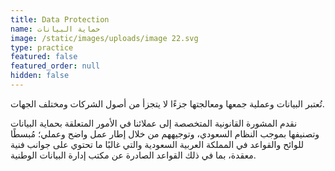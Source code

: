 ```yaml
---
title: Data Protection
name: حماية البيانات
image: /static/images/uploads/image 22.svg
type: practice
featured: false
featured_order: null
hidden: false
---
```

تُعتبر البيانات وعملية جمعها ومعالجتها جزءًا لا يتجزأ من أصول الشركات ومختلف الجهات.

نقدم المشورة القانونية المتخصصة إلى عملائنا في الأمور المتعلقة بحماية البيانات وتصنيفها بموجب النظام السعودي، وتوجيههم من خلال إطار عمل واضح وعملي؛ مُبسطًا للوائح والقواعد في المملكة العربية السعودية والتي غالبًا ما تحتوي على جوانب فنية معقدة، بما في ذلك القواعد الصادرة عن مكتب إدارة البيانات الوطنية.
